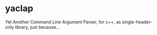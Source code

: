 # yaclap
Yet Another Command Line Argument Parser, for c++, as single-header-only library, just because...
